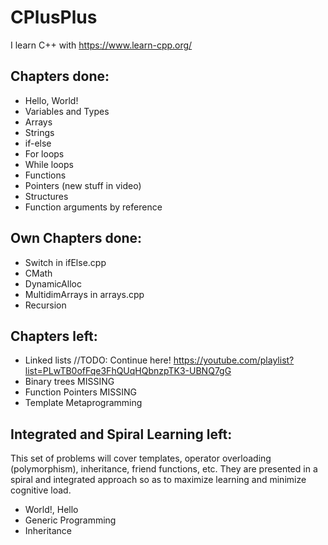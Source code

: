 # CPlusPlus

I learn C++ with https://www.learn-cpp.org/

## Chapters done:
* Hello, World!
* Variables and Types  
* Arrays
* Strings
* if-else
* For loops
* While loops
* Functions
* Pointers (new stuff in video)
* Structures
* Function arguments by reference
## Own Chapters done:
* Switch in ifElse.cpp
* CMath
* DynamicAlloc
* MultidimArrays in arrays.cpp
* Recursion

## Chapters left:
* Linked lists //TODO: Continue here! https://youtube.com/playlist?list=PLwTB0ofFqe3FhQUqHQbnzpTK3-UBNQ7gG
* Binary trees MISSING
* Function Pointers MISSING
* Template Metaprogramming
## Integrated and Spiral Learning left:
This set of problems will cover templates, operator overloading (polymorphism), inheritance, friend functions, etc. They are presented in a spiral and integrated approach so as to maximize learning and minimize cognitive load.
* World!, Hello
* Generic Programming
* Inheritance 

